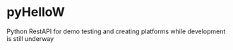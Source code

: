 # pyHelloW
Python RestAPI for demo testing and creating platforms while development is still underway
